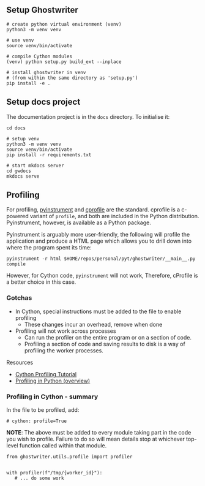 
## Setup Ghostwriter

```
# create python virtual environment (venv)
python3 -m venv venv

# use venv
source venv/bin/activate

# compile Cython modules
(venv) python setup.py build_ext --inplace

# install ghostwriter in venv
# (from within the same directory as 'setup.py')
pip install -e .
```

## Setup docs project
The documentation project is in the `docs` directory. To initialise it:

```
cd docs

# setup venv
python3 -m venv venv
source venv/bin/activate
pip install -r requirements.txt

# start mkdocs server
cd gwdocs
mkdocs serve
```

## Profiling
For profiling, [pyinstrument](https://github.com/joerick/pyinstrument) and [cprofile](https://docs.python.org/3.7/library/profile.html)
are the standard. cprofile is a c-powered variant of `profile`, and both are included in the Python distribution.
Pyinstrument, however, is available as a Python package.

Pyinstrument is arguably more user-friendly, the following will profile the application and produce a HTML page which
allows you to drill down into where the program spent its time:
```
pyinstrument -r html $HOME/repos/personal/pyt/ghostwriter/__main__.py compile
```

However, for Cython code, `pyinstrument` will not work, Therefore, cProfile is a better choice in this case.

### Gotchas
* In Cython, special instructions must be added to the file to enable profiling
    * These changes incur an overhead, remove when done
* Profiling will not work across processes
    * Can run the profiler on the entire program or on a section of code.
    * Profiling a section of code and saving results to disk is a way of profiling the worker processes.

Resources
* [Cython Profiling Tutorial](https://cython.readthedocs.io/en/latest/src/tutorial/profiling_tutorial.html)
* [Profiling in Python (overview)](https://medium.com/@antoniomdk1/hpc-with-python-part-1-profiling-1dda4d172cdf)

### Profiling in Cython - summary
In the file to be profiled, add:

```
# cython: profile=True
```

**NOTE**: The above must be added to every module taking part in the code
you wish to profile. Failure to do so will mean details stop at whichever
top-level function called within that module.

```
from ghostwriter.utils.profile import profiler


with profiler(f"/tmp/{worker_id}"):
   # ... do some work
```